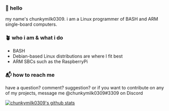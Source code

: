 ### 👋 hello
my name's chunkymilk0309. i am a Linux programmer of BASH and ARM single-board computers.

### 🪴 who i am & what i do
- BASH
- Debian-based Linux distributions are where I fit best
- ARM SBCs such as the RaspberryPi

### 📬 how to reach me
have a question? comment? suggestion? or if you want to contribute on any of my projects, message me @chunkymilk0309#3309 on Discord

[![chunkymilk0309's github stats](https://github-readme-stats.vercel.app/api?username=chunky-milk)](https://github.com/anuraghazra/github-readme-stats)
